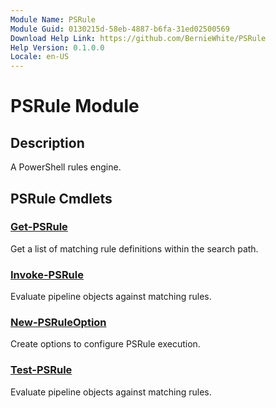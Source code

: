 ```yaml
---
Module Name: PSRule
Module Guid: 0130215d-58eb-4887-b6fa-31ed02500569
Download Help Link: https://github.com/BernieWhite/PSRule
Help Version: 0.1.0.0
Locale: en-US
---
```


# PSRule Module

## Description

A PowerShell rules engine.

## PSRule Cmdlets

### [Get-PSRule](Get-PSRule.md)

Get a list of matching rule definitions within the search path.

### [Invoke-PSRule](Invoke-PSRule.md)

Evaluate pipeline objects against matching rules.

### [New-PSRuleOption](New-PSRuleOption.md)

Create options to configure PSRule execution.

### [Test-PSRule](Test-PSRule.md)

Evaluate pipeline objects against matching rules.
